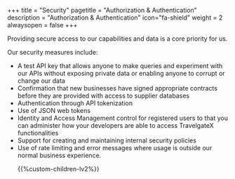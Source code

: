 +++
title = "Security"
pagetitle = "Authorization & Authentication"
description = "Authorization & Authentication"
icon="fa-shield"
weight = 2
alwaysopen = false
+++

Providing secure access to our capabilities and data is a core priority for us.

Our security measures include:
<ul><li>A test API key that allows anyone to make queries and experiment with our APIs without exposing private data or enabling anyone to corrupt or change our data</li>
<li>Confirmation that new businesses have signed appropriate contracts before they are provided with access to supplier databases</li>
<li>Authentication through API tokenization</li>
<li>Use of JSON web tokens</li>
<li>Identity and Access Management control for registered users to that you can administer how your developers are able to access TravelgateX functionalities</li>
<li>Support for creating and maintaining internal security policies</li>
<li>Use of rate limiting and error messages where usage is outside our normal business experience.</li>

{{%custom-children-lv2%}}
